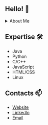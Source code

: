## Hello! 👋

<details>
<summary>About Me</summary>
<br>
  
I'm Razeen, a 3rd year Computer Engineering student at Ryerson.

I have a passion for computers, I like developing apps as well as working with microcontrollers. I've built some personal and academic projects all of which can be found here on my Github. I have gained a lot of hardware/software experience from working alongside Ryerson professors and design teams to develop software applications and build robots. 

I'm quite interested in machine learning and artifiical intelligence, I am still in the process of learning but I love learning more about computers and picking up new skills and hobbies along the way. 
</details>

## Expertise 🛠️

* Java     
* Python        
* C/C++     
* JavaScript   
* HTML/CSS    
* Linux 

## Contacts 📫

* [Website](http://razeenf.com)
* [LinkedIn](https://www.linkedin.com/in/razeenf/)
* [Email](http://razeenfaruque@gmail.com/)


<!--
**razeenf/razeenf** is a ✨ _special_ ✨ repository because its `README.md` (this file) appears on your GitHub profile.

Here are some ideas to get you started:

- 🔭 I’m currently working on ...
- 🌱 I’m currently learning ...
- 👯 I’m looking to collaborate on ...
- 🤔 I’m looking for help with ...
- 💬 Ask me about ...
- 📫 How to reach me: ...
- 😄 Pronouns: ...
- ⚡ Fun fact: ...
-->
